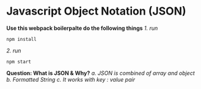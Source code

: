 # Javascript Object Notation (JSON)

**Use this webpack boilerpalte do the following things**
_1. run_

	npm install
_2. run_

	npm start

**Question: What is JSON & Why?**
_a. JSON is combined of array and object_
_b. Formatted String_
_c. It works with key : value pair_
